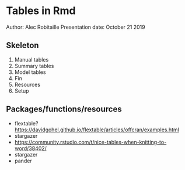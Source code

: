 # Tables in Rmd
Author: Alec Robitaille
Presentation date: October 21 2019


## Skeleton
1. Manual tables
1. Summary tables
1. Model tables
1. Fin
1. Resources
1. Setup


## Packages/functions/resources
* flextable? https://davidgohel.github.io/flextable/articles/offcran/examples.html
* stargazer
* https://community.rstudio.com/t/nice-tables-when-knitting-to-word/38402/
* stargazer
* pander
